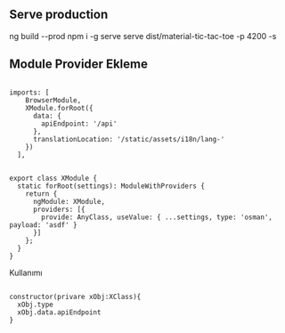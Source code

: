
## Serve production
ng build --prod
npm i -g serve
serve dist/material-tic-tac-toe -p 4200 -s

## Module Provider Ekleme
<pre><code>
imports: [
    BrowserModule,
    XModule.forRoot({
      data: {
        apiEndpoint: '/api'
      },
      translationLocation: '/static/assets/i18n/lang-'
    })
  ],
</code></pre>


<pre><code>
export class XModule {
  static forRoot(settings): ModuleWithProviders {
    return {
      ngModule: XModule,
      providers: [{
        provide: AnyClass, useValue: { ...settings, type: 'osman', payload: 'asdf' }
      }]
    };
  }
}
</code></pre>


Kullanımı
<pre><code>
constructor(privare xObj:XClass){
  xObj.type
  xObj.data.apiEndpoint
}
</code></pre>
